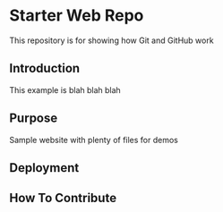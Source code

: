 # Starter Web Repo

This repository is for showing how Git and GitHub work

## Introduction

This example is blah blah blah

## Purpose

Sample website with plenty of files for demos

## Deployment

## How To Contribute